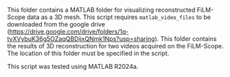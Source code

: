 This folder contains a MATLAB folder for visualizing reconstructed FiLM-Scope data as a 3D mesh. This script requires ``matlab_video_files`` to be downloaded from the google drive (https://drive.google.com/drive/folders/1q-tyXVybuK36g5OZaqQBDijxQNmk1Nps?usp=sharing). This folder contains the results of 3D reconstruction for two videos acquired on the FiLM-Scope. The location of this folder must be specified in the script. 


This script was tested using MATLAB R2024a.